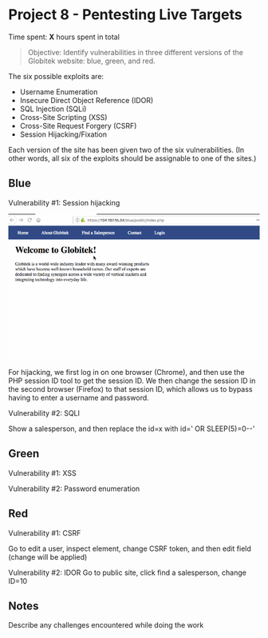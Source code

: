 # Project 8 - Pentesting Live Targets

Time spent: **X** hours spent in total

> Objective: Identify vulnerabilities in three different versions of the Globitek website: blue, green, and red.

The six possible exploits are:
* Username Enumeration
* Insecure Direct Object Reference (IDOR)
* SQL Injection (SQLi)
* Cross-Site Scripting (XSS)
* Cross-Site Request Forgery (CSRF)
* Session Hijacking/Fixation

Each version of the site has been given two of the six vulnerabilities. (In other words, all six of the exploits should be assignable to one of the sites.)

## Blue

Vulnerability #1: Session hijacking

<img src="https://github.com/mattcc1398/Week8/blob/master/Blue%20SH.gif" width="800">

For hijacking, we first log in on one browser (Chrome), and then use the PHP session ID tool to get the session ID. We then change the session ID in the second browser (Firefox) to that session ID, which allows us to bypass having to enter a username and password.

Vulnerability #2: SQLI

Show a salesperson, and then replace the id=x with id=' OR SLEEP(5)=0--'


## Green

Vulnerability #1: XSS

<script>alert('Mallory found the XSS!');</script>

Vulnerability #2: Password enumeration


## Red

Vulnerability #1: CSRF

Go to edit a user, inspect element, change CSRF token, and then edit field (change will be applied)

Vulnerability #2: IDOR
Go to public site, click find a salesperson, change ID=10


## Notes

Describe any challenges encountered while doing the work
